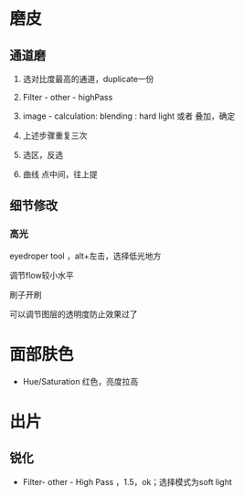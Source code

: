 
# 磨皮


## 通道磨

1. 选对比度最高的通道，duplicate一份

2. Filter - other - highPass

3. image - calculation: blending : hard light 或者 叠加，确定

4. 上述步骤重复三次

5. 选区，反选

6. 曲线 点中间，往上提




## 细节修改

### 高光

eyedroper tool ，alt+左击，选择低光地方


调节flow较小水平


刷子开刷

可以调节图层的透明度防止效果过了

### 




# 面部肤色

- Hue/Saturation 红色，亮度拉高







# 出片

## 锐化

- Filter- other - High Pass ，1.5，ok；选择模式为soft light
